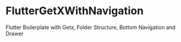 # FlutterGetXWithNavigation
Flutter Boilerplate with Getx, Folder Structure, Bottom Navigation and Drawer
